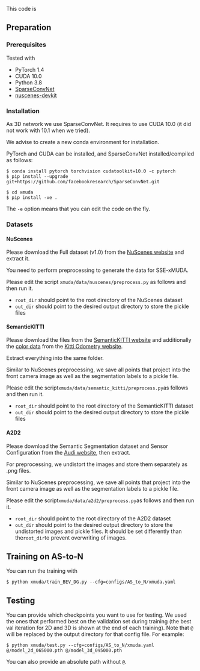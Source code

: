 This code is 
## Preparation
### Prerequisites
Tested with
* PyTorch 1.4
* CUDA 10.0
* Python 3.8
* [SparseConvNet](https://github.com/facebookresearch/SparseConvNet)
* [nuscenes-devkit](https://github.com/nutonomy/nuscenes-devkit)

### Installation
As 3D network we use SparseConvNet. It requires to use CUDA 10.0 (it did not work with 10.1 when we tried).

We advise to create a new conda environment for installation. 

PyTorch and CUDA can be installed, and SparseConvNet
installed/compiled as follows:
```
$ conda install pytorch torchvision cudatoolkit=10.0 -c pytorch
$ pip install --upgrade git+https://github.com/facebookresearch/SparseConvNet.git
```

```
$ cd xmuda
$ pip install -ve .
```
The `-e` option means that you can edit the code on the fly.

### Datasets
#### NuScenes
Please download the Full dataset (v1.0) from the [NuScenes website](https://www.nuscenes.org) and extract it.

You need to perform preprocessing to generate the data for SSE-xMUDA.

Please edit the script `xmuda/data/nuscenes/preprocess.py` as follows and then run it.
* `root_dir` should point to the root directory of the NuScenes dataset
* `out_dir` should point to the desired output directory to store the pickle files
#### SemanticKITTI
Please download the files from the [SemanticKITTI website](http://semantic-kitti.org) and additionally the [color data](https://www.cvlibs.net/download.php?file=data_odometry_color.zip) from the [Kitti Odometry website](http://www.cvlibs.net/datasets/kitti/eval_odometry.php). 

Extract everything into the same folder.

Similar to NuScenes preprocessing, we save all points that project into the front camera image as well as the segmentation labels to a pickle file.

Please edit the script``` xmuda/data/semantic_kitti/preprocess.py ```as follows and then run it.
* `root_dir` should point to the root directory of the SemanticKITTI dataset
* `out_dir` should point to the desired output directory to store the pickle files
#### A2D2
Please download the Semantic Segmentation dataset and Sensor Configuration from the [Audi website](https://www.a2d2.audi/a2d2/en/download.html), then extract.

For preprocessing, we undistort the images and store them separately as .png files. 

Similar to NuScenes preprocessing, we save all points that project into the front camera image as well as the segmentation labels to a pickle file.

Please edit the script``` xmuda/data/a2d2/preprocess.py ```as follows and then run it.
* `root_dir` should point to the root directory of the A2D2 dataset
* `out_dir` should point to the desired output directory to store the undistorted images and pickle files. It should be set differently than the``` root_dir ```to prevent overwriting of images.
## Training on AS-to-N
You can run the training with
```
$ python xmuda/train_BEV_DG.py --cfg=configs/AS_to_N/xmuda.yaml 
```

## Testing
You can provide which checkpoints you want to use for testing. We used the ones
that performed best on the validation set during training (the best val iteration for 2D and 3D is
shown at the end of each training). Note that `@` will be replaced
by the output directory for that config file. For example:
```
$ python xmuda/test.py --cfg=configs/AS_to_N/xmuda.yaml  @/model_2d_065000.pth @/model_3d_095000.pth
```
You can also provide an absolute path without `@`. 
